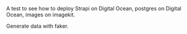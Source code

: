 A test to see how to deploy Strapi on Digital Ocean, postgres on Digital Ocean, images on imagekit.

Generate data with faker.
